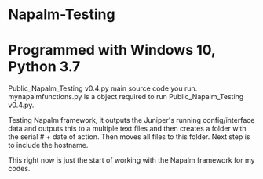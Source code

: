 # Napalm-Testing
# Programmed with Windows 10, Python 3.7

Public_Napalm_Testing v0.4.py main source code you run. mynapalmfunctions.py is a object required to run Public_Napalm_Testing v0.4.py. 

Testing Napalm framework, it outputs the Juniper's running config/interface data and outputs this to a multiple text files and then creates a folder with the serial # + date of action. Then moves all files to this folder. Next step is to include the hostname.

This right now is just the start of working with the Napalm framework for my codes.
